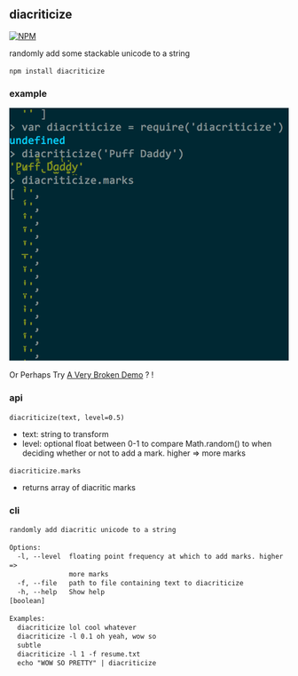 diacriticize
----------------

[![NPM](https://nodei.co/npm/diacriticize.png)](https://nodei.co/npm/diacriticize/)

randomly add some stackable unicode to a string

`npm install diacriticize`

### example

![example](example.png)

Or Perhaps Try [A Very Broken Demo](http://coleww.github.io/diacriticize/) ? !

### api

`diacriticize(text, level=0.5)`
- text: string to transform
- level: optional float between 0-1 to compare Math.random() to when deciding whether or not to add a mark. higher => more marks

`diacriticize.marks`
- returns array of diacritic marks

### cli

```
randomly add diacritic unicode to a string

Options:
  -l, --level  floating point frequency at which to add marks. higher =>
               more marks
  -f, --file   path to file containing text to diacriticize
  -h, --help   Show help                                           [boolean]

Examples:
  diacriticize lol cool whatever
  diacriticize -l 0.1 oh yeah, wow so
  subtle
  diacriticize -l 1 -f resume.txt
  echo "WOW SO PRETTY" | diacriticize
```